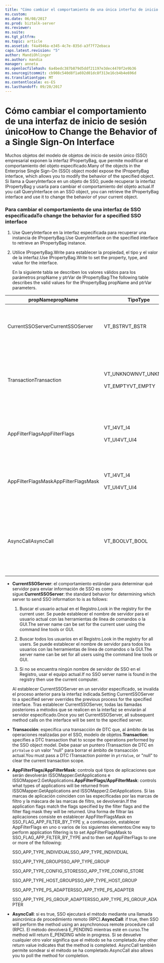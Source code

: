 ```yaml
---
title: "Cómo cambiar el comportamiento de una única interfaz de inicio de sesión | Documentos de Microsoft"
ms.custom: 
ms.date: 06/08/2017
ms.prod: biztalk-server
ms.reviewer: 
ms.suite: 
ms.tgt_pltfrm: 
ms.topic: article
ms.assetid: f4a4946a-e345-4c7e-835d-a3f7f72ebaca
caps.latest.revision: "5"
author: MandiOhlinger
ms.author: mandia
manager: anneta
ms.openlocfilehash: 6a4bedc387b879d5ddf21197e3dec4470f2e9b36
ms.sourcegitcommit: cb908c540d8f1a692d01dc8f313e16cb4b4e696d
ms.translationtype: MT
ms.contentlocale: es-ES
ms.lasthandoff: 09/20/2017
---
```

# <a name="how-to-change-the-behavior-of-a-single-sign-on-interface"></a><span data-ttu-id="c8fd7-102">Cómo cambiar el comportamiento de una interfaz de inicio de sesión único</span><span class="sxs-lookup"><span data-stu-id="c8fd7-102">How to Change the Behavior of a Single Sign-On Interface</span></span>
<span data-ttu-id="c8fd7-103">Muchos objetos del modelo de objetos de inicio de sesión único (SSO) empresarial exponen la interfaz IPropertyBag, que permite modificar el comportamiento del objeto especificado.</span><span class="sxs-lookup"><span data-stu-id="c8fd7-103">Many of the objects in the Enterprise Single Sign-On (SSO) object model expose the IPropertyBag interface, which allows you to modify the behavior of the specified object.</span></span> <span data-ttu-id="c8fd7-104">Si llama a QueryInterface en un objeto de SSO, puede recuperar la interfaz IPropertyBag y usarla para cambiar el comportamiento del objeto actual.</span><span class="sxs-lookup"><span data-stu-id="c8fd7-104">If you call QueryInterface on an SSO object, you can retrieve the IPropertyBag interface and use it to change the behavior of your current object.</span></span>  
  
### <a name="to-change-the-behavior-for-a-specified-sso-interface"></a><span data-ttu-id="c8fd7-105">Para cambiar el comportamiento de una interfaz de SSO especificada</span><span class="sxs-lookup"><span data-stu-id="c8fd7-105">To change the behavior for a specified SSO interface</span></span>  
  
1.  <span data-ttu-id="c8fd7-106">Use QueryInterface en la interfaz especificada para recuperar una instancia de IPropertyBag.</span><span class="sxs-lookup"><span data-stu-id="c8fd7-106">Use QueryInterface on the specified interface to retrieve an IPropertyBag instance.</span></span>  
  
2.  <span data-ttu-id="c8fd7-107">Utilice IPropertyBag.Write para establecer la propiedad, el tipo y el valor de la interfaz.</span><span class="sxs-lookup"><span data-stu-id="c8fd7-107">Use IPropertyBag.Write to set the property, type, and value for the interface.</span></span>  
  
     <span data-ttu-id="c8fd7-108">En la siguiente tabla se describen los valores válidos para los parámetros propName y ptrVar de IPropertyBag:</span><span class="sxs-lookup"><span data-stu-id="c8fd7-108">The following table describes the valid values for the IPropertyBag propName and ptrVar parameters.</span></span>  
  
|<span data-ttu-id="c8fd7-109">propName</span><span class="sxs-lookup"><span data-stu-id="c8fd7-109">propName</span></span>|<span data-ttu-id="c8fd7-110">Tipo</span><span class="sxs-lookup"><span data-stu-id="c8fd7-110">Type</span></span>|<span data-ttu-id="c8fd7-111">ptrValue</span><span class="sxs-lookup"><span data-stu-id="c8fd7-111">ptrValue</span></span>|<span data-ttu-id="c8fd7-112">Se puede usar en</span><span class="sxs-lookup"><span data-stu-id="c8fd7-112">Usable On</span></span>|  
|--------------|----------|--------------|---------------|  
|<span data-ttu-id="c8fd7-113">CurrentSSOServer</span><span class="sxs-lookup"><span data-stu-id="c8fd7-113">CurrentSSOServer</span></span>|<span data-ttu-id="c8fd7-114">VT_BSTR</span><span class="sxs-lookup"><span data-stu-id="c8fd7-114">VT_BSTR</span></span>|<span data-ttu-id="c8fd7-115">Nombre del servidor al que se envía la información.</span><span class="sxs-lookup"><span data-stu-id="c8fd7-115">Name of the server to send the information to</span></span>|<span data-ttu-id="c8fd7-116">Todos</span><span class="sxs-lookup"><span data-stu-id="c8fd7-116">All</span></span>|  
|<span data-ttu-id="c8fd7-117">Transaction</span><span class="sxs-lookup"><span data-stu-id="c8fd7-117">Transaction</span></span>|<span data-ttu-id="c8fd7-118">VT_UNKNOWN</span><span class="sxs-lookup"><span data-stu-id="c8fd7-118">VT_UNKNOWN</span></span><br /><br /> <span data-ttu-id="c8fd7-119">VT_EMPTY</span><span class="sxs-lookup"><span data-stu-id="c8fd7-119">VT_EMPTY</span></span>|<span data-ttu-id="c8fd7-120">Puntero ITransaction de DTC o valor NULL para borrar el ámbito.</span><span class="sxs-lookup"><span data-stu-id="c8fd7-120">A DTC ITransaction pointer, or NULL to clear the scope.</span></span>|<span data-ttu-id="c8fd7-121">ISSOConfigStore::SetConfigInfo</span><span class="sxs-lookup"><span data-stu-id="c8fd7-121">ISSOConfigStore::SetConfigInfo</span></span><br /><span data-ttu-id="c8fd7-122">ISSOConfigStore::GetConfigInfo</span><span class="sxs-lookup"><span data-stu-id="c8fd7-122">ISSOConfigStore::GetConfigInfo</span></span> <br /><span data-ttu-id="c8fd7-123">ISSOConfigStore::DeleteConfigInfo</span><span class="sxs-lookup"><span data-stu-id="c8fd7-123">ISSOConfigStore::DeleteConfigInfo</span></span><br /><br /> <span data-ttu-id="c8fd7-124">ISSOAdmin::CreateApplication</span><span class="sxs-lookup"><span data-stu-id="c8fd7-124">ISSOAdmin::CreateApplication</span></span><br /><span data-ttu-id="c8fd7-125">ISSOAdmin::DeleteApplication</span><span class="sxs-lookup"><span data-stu-id="c8fd7-125">ISSOAdmin::DeleteApplication</span></span> <br /><span data-ttu-id="c8fd7-126">ISSOAdmin::UpdateApplication</span><span class="sxs-lookup"><span data-stu-id="c8fd7-126">ISSOAdmin::UpdateApplication</span></span><br /><span data-ttu-id="c8fd7-127">ISSOAdmin::CreateFieldInfo</span><span class="sxs-lookup"><span data-stu-id="c8fd7-127">ISSOAdmin::CreateFieldInfo</span></span><br /><br /> <span data-ttu-id="c8fd7-128">ISSOMapper::GetFieldInfo</span><span class="sxs-lookup"><span data-stu-id="c8fd7-128">ISSOMapper::GetFieldInfo</span></span>|  
|<span data-ttu-id="c8fd7-129">AppFilterFlags</span><span class="sxs-lookup"><span data-stu-id="c8fd7-129">AppFilterFlags</span></span>|<span data-ttu-id="c8fd7-130">VT_I4</span><span class="sxs-lookup"><span data-stu-id="c8fd7-130">VT_I4</span></span><br /><br /> <span data-ttu-id="c8fd7-131">VT_UI4</span><span class="sxs-lookup"><span data-stu-id="c8fd7-131">VT_UI4</span></span>|<span data-ttu-id="c8fd7-132">Marcas para controlar la aplicación que se va a filtrar.</span><span class="sxs-lookup"><span data-stu-id="c8fd7-132">Flags to control what application to filter.</span></span>|<span data-ttu-id="c8fd7-133">ISSOMapper::GetApplications</span><span class="sxs-lookup"><span data-stu-id="c8fd7-133">ISSOMapper::GetApplications</span></span><br /><br /> <span data-ttu-id="c8fd7-134">ISSOMapper2::GetApplications2</span><span class="sxs-lookup"><span data-stu-id="c8fd7-134">ISSOMapper2::GetApplications2</span></span>|  
|<span data-ttu-id="c8fd7-135">AppFilterFlagsMask</span><span class="sxs-lookup"><span data-stu-id="c8fd7-135">AppFilterFlagsMask</span></span>|<span data-ttu-id="c8fd7-136">VT_I4</span><span class="sxs-lookup"><span data-stu-id="c8fd7-136">VT_I4</span></span><br /><br /> <span data-ttu-id="c8fd7-137">VT_UI4</span><span class="sxs-lookup"><span data-stu-id="c8fd7-137">VT_UI4</span></span>|<span data-ttu-id="c8fd7-138">Máscara de marca para controlar la aplicación que se va a filtrar.</span><span class="sxs-lookup"><span data-stu-id="c8fd7-138">Flag mask to control what application to filter.</span></span>|<span data-ttu-id="c8fd7-139">ISSOMapper::GetApplications</span><span class="sxs-lookup"><span data-stu-id="c8fd7-139">ISSOMapper::GetApplications</span></span><br /><br /> <span data-ttu-id="c8fd7-140">ISSOMapper2::GetApplications2</span><span class="sxs-lookup"><span data-stu-id="c8fd7-140">ISSOMapper2::GetApplications2</span></span>|  
|<span data-ttu-id="c8fd7-141">AsyncCall</span><span class="sxs-lookup"><span data-stu-id="c8fd7-141">AsyncCall</span></span>|<span data-ttu-id="c8fd7-142">VT_BOOL</span><span class="sxs-lookup"><span data-stu-id="c8fd7-142">VT_BOOL</span></span>|<span data-ttu-id="c8fd7-143">True para utilizar una llamada RPC asíncrona; false para usar una llamada RPC sincrónica.</span><span class="sxs-lookup"><span data-stu-id="c8fd7-143">True to call using an async RPC; false to use a synchronous RPC.</span></span>|<span data-ttu-id="c8fd7-144">ISSOConfigOM::GetServerStatus</span><span class="sxs-lookup"><span data-stu-id="c8fd7-144">ISSOConfigOM::GetServerStatus</span></span><br /><br /> <span data-ttu-id="c8fd7-145">ISSOAdmin::GetGlobalInfo</span><span class="sxs-lookup"><span data-stu-id="c8fd7-145">ISSOAdmin::GetGlobalInfo</span></span>|  
  
-   <span data-ttu-id="c8fd7-146">**CurrentSSOServer**: el comportamiento estándar para determinar qué servidor para enviar información de SSO es como sigue:</span><span class="sxs-lookup"><span data-stu-id="c8fd7-146">**CurrentSSOServer**: the standard behavior for determining which server to send SSO information to is as follows:</span></span>  
  
    1.  <span data-ttu-id="c8fd7-147">Buscar el usuario actual en el Registro.</span><span class="sxs-lookup"><span data-stu-id="c8fd7-147">Look in the registry for the current user.</span></span> <span data-ttu-id="c8fd7-148">Se puede establecer el nombre de servidor para el usuario actual con las herramientas de línea de comandos o la GUI.</span><span class="sxs-lookup"><span data-stu-id="c8fd7-148">The server name can be set for the current user using the command line tools or GUI.</span></span>  
  
    2.  <span data-ttu-id="c8fd7-149">Buscar todos los usuarios en el Registro.</span><span class="sxs-lookup"><span data-stu-id="c8fd7-149">Look in the registry for all users.</span></span> <span data-ttu-id="c8fd7-150">Se puede establecer el nombre de servidor para todos los usuarios con las herramientas de línea de comandos o la GUI.</span><span class="sxs-lookup"><span data-stu-id="c8fd7-150">The server name can be set for all users using the command line tools or GUI.</span></span>  
  
    3.  <span data-ttu-id="c8fd7-151">Si no se encuentra ningún nombre de servidor de SSO en el Registro, usar el equipo actual.</span><span class="sxs-lookup"><span data-stu-id="c8fd7-151">If no SSO server name is found in the registry then use the current computer.</span></span>  
  
     <span data-ttu-id="c8fd7-152">Al establecer CurrentSSOServer en un servidor especificado, se invalida el proceso anterior para la interfaz indicada.</span><span class="sxs-lookup"><span data-stu-id="c8fd7-152">Setting CurrentSSOServer to a specified server overrides the previous process for the specified interface.</span></span> <span data-ttu-id="c8fd7-153">Tras establecer CurrentSSOServer, todas las llamadas posteriores a métodos que se realicen en la interfaz se enviarán al servidor especificado.</span><span class="sxs-lookup"><span data-stu-id="c8fd7-153">Once you set CurrentSSOServer, all subsequent method calls on the interface will be sent to the specified server.</span></span>  
  
-   <span data-ttu-id="c8fd7-154">**Transacción**: especifica una transacción de DTC que, al ámbito de las operaciones realizadas por el SSO, modelo de objetos.</span><span class="sxs-lookup"><span data-stu-id="c8fd7-154">**Transaction**: specifies a DTC transaction that to scope the operations performed by the SSO object model.</span></span> <span data-ttu-id="c8fd7-155">Debe pasar un puntero ITransaction de DTC en `ptrValue` o un valor "null" para borrar el ámbito de transacción actual.</span><span class="sxs-lookup"><span data-stu-id="c8fd7-155">You must pass a DTC ITransaction pointer in `ptrValue`, or "null" to clear the current transaction scope.</span></span>  
  
-   <span data-ttu-id="c8fd7-156">**AppFilterFlags/AppFilterMask**: controla qué tipos de aplicaciones que serán devolverán ISSOMapper.GetApplications e ISSOMapper2.GetApplications.</span><span class="sxs-lookup"><span data-stu-id="c8fd7-156">**AppFilterFlags/AppFilterMask**: controls what types of applications will be returned from ISSOMapper.GetApplications and ISSOMapper2.GetApplications.</span></span> <span data-ttu-id="c8fd7-157">Si las marcas de aplicación coinciden con las especificadas por las marcas de filtro y la máscara de las marcas de filtro, se devolverán.</span><span class="sxs-lookup"><span data-stu-id="c8fd7-157">If the application flags match the flags specified by the filter flags and the filter flag mask they will be returned.</span></span> <span data-ttu-id="c8fd7-158">Una forma de filtrar las aplicaciones consiste en establecer AppFilterFlagsMask en SSO_FLAG_APP_FILTER_BY_TYPE y, a continuación, establecer AppFilterFlags en uno o varios de los siguientes elementos:</span><span class="sxs-lookup"><span data-stu-id="c8fd7-158">One way to perform application filtering is to set AppFilterFlagsMask to SSO_FLAG_APP_FILTER_BY_TYPE and to then set AppFilterFlags to one or more of the following:</span></span>  
  
     <span data-ttu-id="c8fd7-159">SSO_APP_TYPE_INDIVIDUAL</span><span class="sxs-lookup"><span data-stu-id="c8fd7-159">SSO_APP_TYPE_INDIVIDUAL</span></span>  
  
     <span data-ttu-id="c8fd7-160">SSO_APP_TYPE_GROUP</span><span class="sxs-lookup"><span data-stu-id="c8fd7-160">SSO_APP_TYPE_GROUP</span></span>  
  
     <span data-ttu-id="c8fd7-161">SSO_APP_TYPE_CONFIG_STORE</span><span class="sxs-lookup"><span data-stu-id="c8fd7-161">SSO_APP_TYPE_CONFIG_STORE</span></span>  
  
     <span data-ttu-id="c8fd7-162">SSO_APP_TYPE_HOST_GROUP</span><span class="sxs-lookup"><span data-stu-id="c8fd7-162">SSO_APP_TYPE_HOST_GROUP</span></span>  
  
     <span data-ttu-id="c8fd7-163">SSO_APP_TYPE_PS_ADAPTER</span><span class="sxs-lookup"><span data-stu-id="c8fd7-163">SSO_APP_TYPE_PS_ADAPTER</span></span>  
  
     <span data-ttu-id="c8fd7-164">SSO_APP_TYPE_PS_GROUP_ADAPTER</span><span class="sxs-lookup"><span data-stu-id="c8fd7-164">SSO_APP_TYPE_PS_GROUP_ADAPTER</span></span>  
  
-   <span data-ttu-id="c8fd7-165">**AsyncCall**: si es true, SSO ejecutará el método mediante una llamada asincrónica de procedimiento remoto (RPC).</span><span class="sxs-lookup"><span data-stu-id="c8fd7-165">**AsyncCall**: if true, then SSO will perform the method using an asynchronous remote procedure call (RPC).</span></span> <span data-ttu-id="c8fd7-166">El método devolverá E_PENDING mientras esté en curso.</span><span class="sxs-lookup"><span data-stu-id="c8fd7-166">The method will return E_PENDING while in progress.</span></span> <span data-ttu-id="c8fd7-167">Si se devuelve cualquier otro valor significa que el método se ha completado.</span><span class="sxs-lookup"><span data-stu-id="c8fd7-167">Any other return value indicates that the method is completed.</span></span> <span data-ttu-id="c8fd7-168">AsyncCall también permite sondear si el método se ha completado.</span><span class="sxs-lookup"><span data-stu-id="c8fd7-168">AsyncCall also allows you to poll the method for completion.</span></span>
